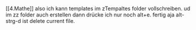 [[4.Mathe]]
also ich kann templates im zTempaltes folder vollschreiben. ud im zz folder auch erstellen
dann drücke ich nur noch alt+e. fertig
aja alt-strg-d ist delete current file.